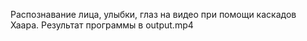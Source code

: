 Распознавание лица, улыбки, глаз на видео при помощи каскадов Хаара.
Результат программы в output.mp4

